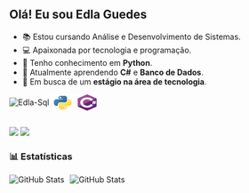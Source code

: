 ## Olá! Eu sou Edla Guedes

- 📚 Estou cursando Análise e Desenvolvimento de Sistemas.
- 💻 Apaixonada por tecnologia e programação.
- 🐍 Tenho conhecimento em **Python**.
- 🧠 Atualmente aprendendo **C#** e **Banco de Dados**. 
- 🎯 Em busca de um **estágio na área de tecnologia**.

<div>
<img align="center" alt="Edla-Sql" height="30" width="40" src="https://cdn.jsdelivr.net/gh/devicons/devicon@latest/icons/azuresqldatabase/azuresqldatabase-original.svg" />
<img align="center" alt="Edla-Python" height="30" width="40" src="https://raw.githubusercontent.com/devicons/devicon/master/icons/python/python-original.svg">
<img align="center" alt="Edla-Csharp" height="30" width="40" src="https://raw.githubusercontent.com/devicons/devicon/master/icons/csharp/csharp-original.svg">
<div>
  
##
  
<div>
<a href="https://www.linkedin.com/in/edla-guedes-02187a261" target="_blank"><img src="https://img.shields.io/badge/-LinkedIn-%230077B5?style=for-the-badge&logo=linkedin&logoColor=white" target="_blank"></a> 
<a href = "mailto:edla.mendonca@gmail.com"><img src="https://img.shields.io/badge/-Gmail-%23333?style=for-the-badge&logo=gmail&logoColor=white" target="_blank"></a>
<div>
  
 ### 📊 Estatísticas
<p>
  <img 
    align="left" 
    alt="GitHub Stats" 
    height="200" 
    style="padding-right: 10px;" 
    src="https://github-readme-stats.vercel.app/api?username=edlaguedes&show_icons=true&theme=tokyonight&include_all_commits=true&locale=pt-br" 
  />

<img 
      align="left" 
      alt="GitHub Stats" 
      height="200" 
      src="https://github-readme-stats.vercel.app/api/top-langs/?username=edlaguedes&theme=tokyonight&layout=compact&custom_title=Tecnologias&langs_count=9" 
  />


 
